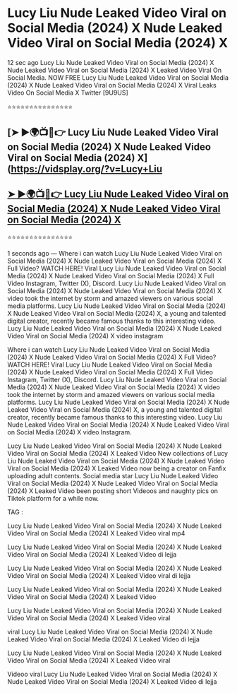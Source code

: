 ﻿# Lucy Liu Nude Leaked Video Viral on Social Media (2024) X Nude Leaked Video Viral on Social Media (2024) X



12 sec ago Lucy Liu Nude Leaked Video Viral on Social Media (2024) X Nude Leaked Video Viral on Social Media (2024) X Leaked Video Viral On Social Media. NOW FREE Lucy Liu Nude Leaked Video Viral on Social Media (2024) X Nude Leaked Video Viral on Social Media (2024) X Viral Leaks Video On Social Media X Twitter [9U9US]

⭐⭐⭐⭐⭐⭐⭐⭐⭐⭐⭐⭐⭐⭐⭐

## [➤ ►🌍📺📱👉 Lucy Liu Nude Leaked Video Viral on Social Media (2024) X Nude Leaked Video Viral on Social Media (2024) X](https://vidsplay.org/?v=Lucy+Liu

## [➤ ►🌍📺📱👉 Lucy Liu Nude Leaked Video Viral on Social Media (2024) X Nude Leaked Video Viral on Social Media (2024) X](https://vidsplay.org/?v=Lucy+Liu)


⭐⭐⭐⭐⭐⭐⭐⭐⭐⭐⭐⭐⭐⭐⭐



1 seconds ago — Where i can watch Lucy Liu Nude Leaked Video Viral on Social Media (2024) X Nude Leaked Video Viral on Social Media (2024) X Full Video? WATCH HERE! Viral Lucy Liu Nude Leaked Video Viral on Social Media (2024) X Nude Leaked Video Viral on Social Media (2024) X Full Video Instagram, Twitter (X), Discord. Lucy Liu Nude Leaked Video Viral on Social Media (2024) X Nude Leaked Video Viral on Social Media (2024) X video took the internet by storm and amazed viewers on various social media platforms. Lucy Liu Nude Leaked Video Viral on Social Media (2024) X Nude Leaked Video Viral on Social Media (2024) X, a young and talented digital creator, recently became famous thanks to this interesting video. Lucy Liu Nude Leaked Video Viral on Social Media (2024) X Nude Leaked Video Viral on Social Media (2024) X video instagram

Where i can watch Lucy Liu Nude Leaked Video Viral on Social Media (2024) X Nude Leaked Video Viral on Social Media (2024) X Full Video? WATCH HERE! Viral Lucy Liu Nude Leaked Video Viral on Social Media (2024) X Nude Leaked Video Viral on Social Media (2024) X Full Video Instagram, Twitter (X), Discord. Lucy Liu Nude Leaked Video Viral on Social Media (2024) X Nude Leaked Video Viral on Social Media (2024) X video took the internet by storm and amazed viewers on various social media platforms. Lucy Liu Nude Leaked Video Viral on Social Media (2024) X Nude Leaked Video Viral on Social Media (2024) X, a young and talented digital creator, recently became famous thanks to this interesting video. Lucy Liu Nude Leaked Video Viral on Social Media (2024) X Nude Leaked Video Viral on Social Media (2024) X video Instagram.

Lucy Liu Nude Leaked Video Viral on Social Media (2024) X Nude Leaked Video Viral on Social Media (2024) X Leaked Video New collections of Lucy Liu Nude Leaked Video Viral on Social Media (2024) X Nude Leaked Video Viral on Social Media (2024) X Leaked Video now being a creator on Fanfix uploading adult contents. Social media star Lucy Liu Nude Leaked Video Viral on Social Media (2024) X Nude Leaked Video Viral on Social Media (2024) X Leaked Video been posting short Videoos and naughty pics on Tiktok platform for a while now.

TAG :

 

Lucy Liu Nude Leaked Video Viral on Social Media (2024) X Nude Leaked Video Viral on Social Media (2024) X Leaked Video viral mp4

 

Lucy Liu Nude Leaked Video Viral on Social Media (2024) X Nude Leaked Video Viral on Social Media (2024) X Leaked Video di lejja

 

Lucy Liu Nude Leaked Video Viral on Social Media (2024) X Nude Leaked Video Viral on Social Media (2024) X Leaked Video viral di lejja

 

Lucy Liu Nude Leaked Video Viral on Social Media (2024) X Nude Leaked Video Viral on Social Media (2024) X Leaked Video

 

Lucy Liu Nude Leaked Video Viral on Social Media (2024) X Nude Leaked Video Viral on Social Media (2024) X Leaked Video viral

 

viral Lucy Liu Nude Leaked Video Viral on Social Media (2024) X Nude Leaked Video Viral on Social Media (2024) X Leaked Video di lejja

 

Lucy Liu Nude Leaked Video Viral on Social Media (2024) X Nude Leaked Video Viral on Social Media (2024) X Leaked Video viral

 

Videoo viral Lucy Liu Nude Leaked Video Viral on Social Media (2024) X Nude Leaked Video Viral on Social Media (2024) X Leaked Video di lejja